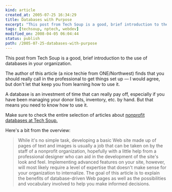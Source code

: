 ```yaml
--- 
kind: article
created_at: 2005-07-25 16:34:29
title: Databases with Purpose
excerpt: "This post from Tech Soup is a good, brief introduction to the use of databases in your organization."
tags: [techsoup, nptech, webdev]
modified_on: 2008-04-05 06:04:44
status: publish 
path: /2005-07-25-databases-with-purpose
---
```


This post from Tech Soup is a good, brief introduction to the use of databases in your organization.
 
The author of this article (a nice techie from ONE/Northwest) finds that you should really call in the professional to get things set up &mdash; I would agree, but don't let that keep you from learning how to use it.

A database is an investment of time that can really pay off, especially if you have been managing your donor lists, inventory, etc. by hand. But that means you need to know how to use it. 

Make sure to check the entire selection of articles about <a href="http://www.techsoup.org/howto/articles.cfm?topicid=6&topic=Databases&cg=nav&sg=database">nonprofit databases at Tech Soup. </a>

Here's a bit from the overview: <blockquote class="large">While it's no simple task, developing a basic Web site made up of pages of text and images is usually a job that can be taken on by the staff of a nonprofit organization, hopefully with a little help from a professional designer who can aid in the development of the site's look and feel. Implementing advanced features on your site, however, will most likely require a level of expertise that doesn't make sense for your organization to internalize. The goal of this article is to explain the benefits of database-driven Web pages as well as the possibilities and vocabulary involved to help you make informed decisions.</blockquote>
